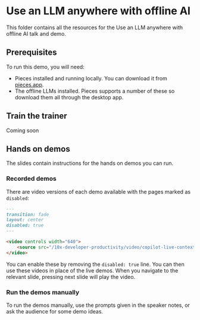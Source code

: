 # Use an LLM anywhere with offline AI

This folder contains all the resources for the Use an LLM anywhere with offline AI talk and demo.

## Prerequisites

To run this demo, you will need:

- Pieces installed and running locally. You can download it from [pieces.app](https://pieces.app).
- The offline LLMs installed. Pieces supports a number of these so download them all through the desktop app.

## Train the trainer

Coming soon

## Hands on demos

The slides contain instructions for the hands on demos you can run.

### Recorded demos

There are video versions of each demo available with the pages marked as `disabled`:

```markdown
---
transition: fade
layout: center
disabled: true
---

<video controls width="640">
    <source src="/10x-developer-productivity/video/copilot-live-context.mp4" type="video/mp4">
</video>
```

You can enable these by removing the `disabled: true` line. You can then use these videos in place of the live demos. When you navigate to the relevant slide, pressing next slide will play the video.

### Run the demos manually

To run the demos manually, use the prompts given in the speaker notes, or ask the audience for some demo ideas.
